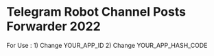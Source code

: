 # Telegram Robot Channel Posts Forwarder 2022

For Use : 1) Change YOUR_APP_ID 2) Change YOUR_APP_HASH_CODE
